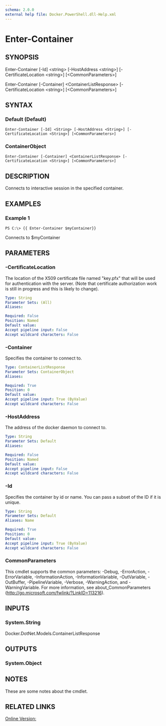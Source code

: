 ```yaml
---
schema: 2.0.0
external help file: Docker.PowerShell.dll-Help.xml
---
```


# Enter-Container
## SYNOPSIS
Enter-Container \[-Id\] \<string\> \[-HostAddress \<string\>\] \[-CertificateLocation \<string\>\] \[\<CommonParameters\>\]

Enter-Container \[-Container\] \<ContainerListResponse\> \[-CertificateLocation \<string\>\] \[\<CommonParameters\>\]
## SYNTAX

### Default (Default)
```
Enter-Container [-Id] <String> [-HostAddress <String>] [-CertificateLocation <String>] [<CommonParameters>]
```

### ContainerObject
```
Enter-Container [-Container] <ContainerListResponse> [-CertificateLocation <String>] [<CommonParameters>]
```

## DESCRIPTION
Connects to interactive session in the specified container.
## EXAMPLES

### Example 1
```
PS C:\> {{ Enter-Container $myContainer}}
```

Connects to $myContainer
## PARAMETERS

### -CertificateLocation
The location of the X509 certificate file named "key.pfx" that will be used for authentication with the server.  (Note that certificate authorization work is still in progress and this is likely to change).





```yaml
Type: String
Parameter Sets: (All)
Aliases: 

Required: False
Position: Named
Default value: 
Accept pipeline input: False
Accept wildcard characters: False
```

### -Container
Specifies the container to connect to.





```yaml
Type: ContainerListResponse
Parameter Sets: ContainerObject
Aliases: 

Required: True
Position: 0
Default value: 
Accept pipeline input: True (ByValue)
Accept wildcard characters: False
```

### -HostAddress
The address of the docker daemon to connect to.





```yaml
Type: String
Parameter Sets: Default
Aliases: 

Required: False
Position: Named
Default value: 
Accept pipeline input: False
Accept wildcard characters: False
```

### -Id
Specifies the container by id or name. You can pass a subset of the ID if it is unique.





```yaml
Type: String
Parameter Sets: Default
Aliases: Name

Required: True
Position: 0
Default value: 
Accept pipeline input: True (ByValue)
Accept wildcard characters: False
```

### CommonParameters
This cmdlet supports the common parameters: -Debug, -ErrorAction, -ErrorVariable, -InformationAction, -InformationVariable, -OutVariable, -OutBuffer, -PipelineVariable, -Verbose, -WarningAction, and -WarningVariable. For more information, see about_CommonParameters (http://go.microsoft.com/fwlink/?LinkID=113216).
## INPUTS

### System.String
Docker.DotNet.Models.ContainerListResponse
## OUTPUTS

### System.Object

## NOTES
These are some notes about the cmdlet. 
## RELATED LINKS

[Online Version:](https://github.com/Microsoft/Docker-PowerShell)






